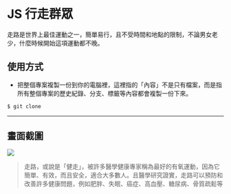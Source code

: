 # JS 行走群眾

走路是世界上最佳運動之一，簡單易行，且不受時間和地點的限制，不論男女老少，什麼時候開始這項運動都不晚。

## 使用方式
- 把整個專案複製一份到你的電腦裡，這裡指的「內容」不是只有檔案，而是指所有整個專案的歷史紀錄、分支、標籤等內容都會複製一份下來。
```sh
$ git clone
```

----

## 畫面截圖
![](https://i.imgur.com/DRijXUX.gif)
> 走路，或說是「健走」，被許多醫學健康專家稱為最好的有氧運動，因為它簡單、有效，而且安全，適合大多數人。且醫學研究證實，走路可以預防和改善許多健康問題，例如肥胖、失眠、癌症、高血壓、糖尿病、骨質疏鬆等
